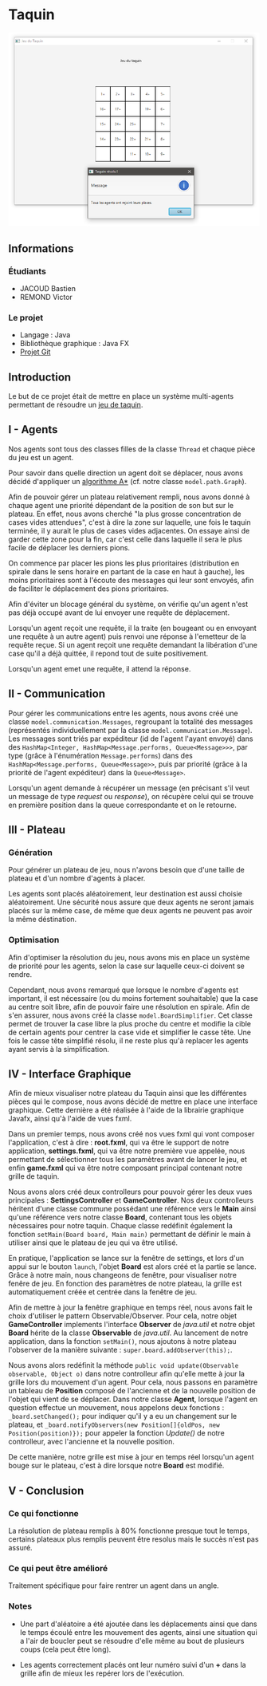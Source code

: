 # Taquin

![Exemple](https://raw.githubusercontent.com/Elomidas/Taquin/master/img/Capture.png)

## Informations

### Étudiants
* JACOUD Bastien
* REMOND Victor

### Le projet
* Langage : Java
* Bibliothèque graphique : Java FX
* [Projet Git](https://github.com/Elomidas/Taquin)

## Introduction
Le but de ce projet était de mettre en place un système multi-agents permettant de résoudre un [jeu de taquin](https://fr.wikipedia.org/wiki/Taquin).

## I - Agents

Nos agents sont tous des classes filles de la classe `Thread` et chaque pièce du jeu est un agent.

Pour savoir dans quelle direction un agent doit se déplacer, nous avons décidé d'appliquer un [algorithme A*](https://fr.wikipedia.org/wiki/Algorithme_A*) (cf. notre classe `model.path.Graph`).

Afin de pouvoir gérer un plateau relativement rempli, nous avons donné à chaque agent une priorité dépendant de la position de son but sur le plateau. En effet, nous avons cherché "la plus grosse concentration de cases vides attendues", c'est à dire la zone sur laquelle, une fois le taquin terminée, il y aurait le plus de cases vides adjacentes. On essaye ainsi de garder cette zone pour la fin, car c'est celle dans laquelle il sera le plus facile de déplacer les derniers pions.

On commence par placer les pions les plus prioritaires (distribution en spirale dans le sens horaire en partant de la case en haut à gauche), les moins prioritaires sont à l'écoute des messages qui leur sont envoyés, afin de faciliter le déplacement des pions prioritaires.

Afin d'éviter un blocage général du système, on vérifie qu'un agent n'est pas déjà occupé avant de lui envoyer une requête de déplacement.

Lorsqu'un agent reçoit une requête, il la traite (en bougeant ou en envoyant une requête à un autre agent) puis renvoi une réponse à l'emetteur de la requête reçue. Si un agent reçoit une requête demandant la libération d'une case qu'il a déjà quittée, il repond tout de suite positivement.

Lorsqu'un agent emet une requête, il attend la réponse.

## II - Communication

Pour gérer les communications entre les agents, nous avons créé une classe `model.communication.Messages`, regroupant la totalité des messages (représentés individuellement par la classe `model.communication.Message`). Les messages sont triés par expéditeur (id de l'agent l'ayant envoyé) dans des `HashMap<Integer, HashMap<Message.performs, Queue<Message>>>`, par type (grâce à l'énumération `Message.performs`) dans des `HashMap<Message.performs, Queue<Message>>`, puis par priorité (grâce à la priorité de l'agent expéditeur) dans la `Queue<Message>`.

Lorsqu'un agent demande à récupérer un message (en précisant s'il veut un message de type *request* ou *response*), on récupère celui qui se trouve en première position dans la queue correspondante et on le retourne.

## III - Plateau

### Génération

Pour générer un plateau de jeu, nous n'avons besoin que d'une taille de plateau et d'un nombre d'agents à placer.

Les agents sont placés aléatoirement, leur destination est aussi choisie aléatoirement. Une sécurité nous assure que deux agents ne seront jamais placés sur la même case, de même que deux agents ne peuvent pas avoir la même déstination.

### Optimisation

Afin d'optimiser la résolution du jeu, nous avons mis en place un système de priorité pour les agents, selon la case sur laquelle ceux-ci doivent se rendre.

Cependant, nous avons remarqué que lorsque le nombre d'agents est important, il est nécessaire (ou du moins fortement souhaitable) que la case au centre soit libre, afin de pouvoir faire une résolution en spirale. Afin de s'en assurer, nous avons créé la classe `model.BoardSimplifier`. Cet classe permet de trouver la case libre la plus proche du centre et modifie la cible de certain agents pour centrer la case vide et simplifier le casse tête. Une fois le casse tête simplifié résolu, il ne reste plus qu'à replacer les agents ayant servis à la simplification.

## IV - Interface Graphique

Afin de mieux visualiser notre plateau du Taquin ainsi que les différentes pièces qui le compose, nous avons décidé de mettre en place une interface graphique. Cette dernière a été réalisée à l'aide de la librairie graphique Javafx, ainsi qu'à l'aide de vues fxml.

Dans un premier temps, nous avons créé nos vues fxml qui vont composer l'application, c'est à dire : **root.fxml**, qui va être le support de notre application, **settings.fxml**, qui va être notre première vue appelée, nous permettant de sélectionner tous les paramètres avant de lancer le jeu, et enfin **game.fxml** qui va être notre composant principal contenant notre grille de taquin.

Nous avons alors créé deux controlleurs pour pouvoir gérer les deux vues principales : **SettingsController** et **GameController**. Nos deux controlleurs héritent d'une classe commune possédant une référence vers le **Main** ainsi qu'une référence vers notre classe **Board**, contenant tous les objets nécessaires pour notre taquin. Chaque classe redéfinit également la fonction ```setMain(Board board, Main main)``` permettant de définir le main à utiliser ainsi que le plateau de jeu qui va être utilisé.

En pratique, l'application se lance sur la fenêtre de settings, et lors d'un appui sur le bouton ```launch```, l'objet **Board** est alors créé et la partie se lance. Grâce à notre main, nous changeons de fenêtre, pour visualiser notre fenêre de jeu. En fonction des paramètres de notre plateau, la grille est automatiquement créée et centrée dans la fenêtre de jeu.

Afin de mettre à jour la fenêtre graphique en temps réel, nous avons fait le choix d'utiliser le pattern Observable/Observer. Pour cela, notre objet **GameController** implements l'interface **Observer** de *java.util* et notre objet **Board** hérite de la classe **Observable** de *java.util*. Au lancement de notre application, dans la fonction ```setMain()```, nous ajoutons à notre plateau l'observer de la manière suivante : ```super.board.addObserver(this);```.

Nous avons alors redéfinit la méthode ```public void update(Observable observable, Object o)``` dans notre controlleur afin qu'elle mette à jour la grille lors du mouvement d'un agent. Pour cela, nous passons en paramètre un tableau de **Position** composé de l'ancienne et de la nouvelle position de l'objet qui vient de se déplacer. Dans notre classe **Agent**, lorsque l'agent en question effectue un mouvement, nous appelons deux fonctions : ```_board.setChanged();``` pour indiquer qu'il y a eu un changement sur le plateau, et ```_board.notifyObservers(new Position[]{oldPos, new Position(position)});``` pour appeler la fonction *Update()* de notre controlleur, avec l'ancienne et la nouvelle position.

De cette manière, notre grille est mise à jour en temps réel lorsqu'un agent bouge sur le plateau, c'est à dire lorsque notre **Board** est modifié.

## V - Conclusion

### Ce qui fonctionne

La résolution de plateau remplis à 80% fonctionne presque tout le temps, certains plateaux plus remplis peuvent être resolus mais le succès n'est pas assuré.

### Ce qui peut être amélioré

Traitement spécifique pour faire rentrer un agent dans un angle.

### Notes

*  Une part d'aléatoire a été ajoutée dans les déplacements ainsi que dans le temps écoulé entre les mouvement des agents, ainsi une situation qui a l'air de boucler peut se résoudre d'elle même au bout de plusieurs coups (cela peut être long).

*  Les agents correctement placés ont leur numéro suivi d'un **+** dans la grille afin de mieux les repérer lors de l'exécution.
